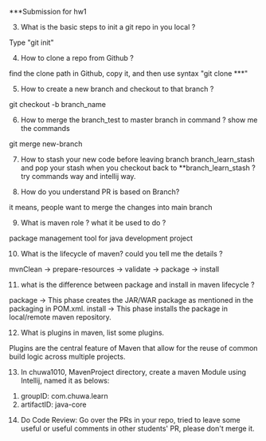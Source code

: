 ***Submission for hw1


3.  What is the basic steps to init a git repo in you local ?

Type "git init" 

4.  How to clone a repo from Github ?

find the clone path in Github, copy it, and then use syntax "git clone ***"

5.  How to create a new branch and checkout to that branch ?

git checkout -b branch_name

6.  How to merge the branch_test to master branch in command ? show me the commands

git merge new-branch

7.  How to stash your new code before leaving branch branch_learn_stash and pop your stash when you
checkout back to **branch_learn_stash ? try commands way and intellij way.



8.  How do you understand PR is based on Branch?

it means, people want to merge the changes into main branch

9.  What is maven role ? what it be used to do ?

package management tool for java development project

10.  What is the lifecycle of maven? could you tell me the details ?

mvnClean -> prepare-resources -> validate -> package -> install

11.  what is the difference between package and install in maven lifecycle ?

package -> This phase creates the JAR/WAR package as mentioned in the packaging in POM.xml.
install -> This phase installs the package in local/remote maven repository.

12.  What is plugins in maven, list some plugins.

Plugins are the central feature of Maven that allow for the reuse of common build logic across multiple projects. 

13.  In chuwa1010, MavenProject directory, create a maven Module using Intellij, named it as belows:
  1)  groupID: com.chuwa.learn
  2)  artifactID: java-core


14.  Do Code Review: Go over the PRs in your repo, tried to leave some useful or useful comments in other 
students' PR, please don't merge it.
